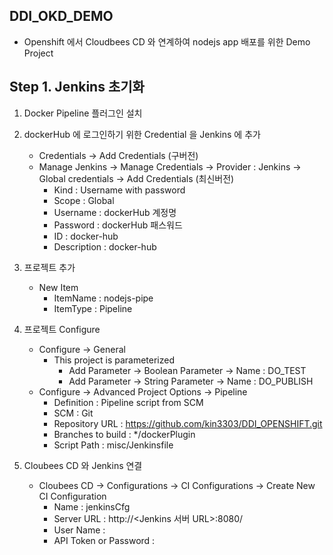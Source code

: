 ## DDI_OKD_DEMO

- Openshift 에서 Cloudbees CD 와 연계하여 nodejs app 배포를 위한 Demo Project


## Step 1. Jenkins 초기화


1. Docker Pipeline 플러그인 설치
2. dockerHub 에 로그인하기 위한 Credential 을 Jenkins 에 추가
    - Credentials -> Add Credentials (구버전)
    - Manage Jenkins -> Manage Credentials -> Provider : Jenkins -> Global credentials  -> Add Credentials (최신버전)
        - Kind : Username with password
        - Scope : Global
        - Username : dockerHub 계정명
        - Password : dockerHub 패스워드
        - ID : docker-hub
        - Description : docker-hub
3. 프로젝트 추가
    - New Item
        - ItemName : nodejs-pipe
        - ItemType : Pipeline

4. 프로젝트 Configure
    - Configure -> General
       - This project is parameterized
         - Add Parameter -> Boolean Parameter -> Name : DO_TEST
         - Add Parameter -> String Parameter -> Name : DO_PUBLISH  
    - Configure -> Advanced Project Options -> Pipeline
        - Definition : Pipeline script from SCM
        - SCM : Git
        - Repository URL : https://github.com/kin3303/DDI_OPENSHIFT.git
        - Branches to build : */dockerPlugin
        - Script Path : misc/Jenkinsfile
         
2. Cloubees CD 와 Jenkins 연결
    - Cloubees CD -> Configurations -> CI Configurations -> Create New CI Configuration
        - Name : jenkinsCfg
        - Server URL : http://<Jenkins 서버 URL>:8080/
        - User Name : <Jenkins User Name>
        - API Token or Password : <Jenkins Password>
